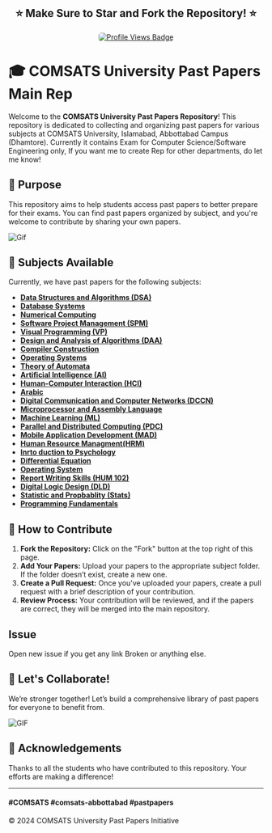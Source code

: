 
<h2 align="center">
  ⭐️ Make Sure to Star and Fork the Repository! ⭐️
</h2>
<p align="center">

  <a href="https://github.com/waleedsid/Github-profile-card">
    <img src="https://img.shields.io/badge/Repository%20Views-1.7k-blue" alt="Profile Views Badge" style="border-radius: 5px;"/>
  </a>
</p>

# 🎓 COMSATS University Past Papers Main Rep

Welcome to the **COMSATS University Past Papers Repository**! This repository is dedicated to collecting and organizing past papers for various subjects at COMSATS University, Islamabad, Abbottabad Campus (Dhamtore).
Currently it contains Exam for Computer Science/Software Engineering only, If you want me to create Rep for other departments, do let me know!



## 🌟 Purpose

This repository aims to help students access past papers to better prepare for their exams. You can find past papers organized by subject, and you're welcome to contribute by sharing your own papers.

![Gif](https://media.giphy.com/media/8p8E1sylIARDW/giphy.gif?cid=ecf05e47q94nsfm2cpgytarbzuj9c5ctye9iytui2rtw50zd&ep=v1_gifs_search&rid=giphy.gif&ct=g)

## 📂 Subjects Available

Currently, we have past papers for the following subjects:

- **[Data Structures and Algorithms (DSA)](https://github.com/waleedsid/COMSATS-University-Abbottabad-Past-Papers/blob/main/Past%20Papers/DSA.md)**
- **[Database Systems](https://github.com/waleedsid/COMSATS-University-Abbottabad-Past-Papers/blob/main/Past%20Papers/Database%20Systems)**
- **[Numerical Computing](https://github.com/waleedsid/COMSATS-University-Abbottabad-Past-Papers/blob/main/Past%20Papers/Numerical_Computing.md)**
- **[Software Project Management (SPM)](https://github.com/waleedsid/COMSATS-University-Abbottabad-Past-Papers/tree/main/Past%20Papers/Software%20Project%20Managment)**
- **[Visual Programming (VP)](https://github.com/waleedsid/COMSATS-University-Abbottabad-Past-Papers/tree/main/Past%20Papers/Visual%20Programming)**
- **[Design and Analysis of Algorithms (DAA)](https://github.com/waleedsid/COMSATS-University-Abbottabad-Past-Papers/tree/main/Past%20Papers/DAA)**
- **[Compiler Construction](https://github.com/waleedsid/COMSATS-University-Abbottabad-Past-Papers/blob/main/Past%20Papers/Compiler_Construction.md)**
- **[Operating Systems](https://github.com/waleedsid/COMSATS-University-Abbottabad-Past-Papers/blob/main/Past%20Papers/Operating_Systems.md)**
- **[Theory of Automata](https://github.com/waleedsid/COMSATS-University-Abbottabad-Past-Papers/tree/main/Past%20Papers/Theory%20of%20Automata)**
- **[Artificial Intelligence (AI)](https://github.com/waleedsid/COMSATS-University-Abbottabad-Past-Papers/blob/main/Past%20Papers/AI.md)**
- **[Human-Computer Interaction (HCI)](https://github.com/waleedsid/COMSATS-University-Abbottabad-Past-Papers/tree/main/Past%20Papers/HCI)**
- **[Arabic](https://github.com/waleedsid/COMSATS-University-Abbottabad-Past-Papers/tree/main/Past%20Papers/Arabic)**
- **[Digital Communication and Computer Networks (DCCN)](https://github.com/waleedsid/COMSATS-University-Abbottabad-Past-Papers/blob/main/Past%20Papers/DCCN)**
- **[Microprocessor and Assembly Language](https://github.com/waleedsid/COMSATS-University-Abbottabad-Past-Papers/blob/main/Past%20Papers/Microprocessor_and_Assembly_Language.md)**
- **[Machine Learning (ML)](https://github.com/waleedsid/COMSATS-University-Abbottabad-Past-Papers/tree/main/Past%20Papers/Machine%20Learning)**
- **[Parallel and Distributed Computing (PDC)](https://github.com/waleedsid/COMSATS-University-Abbottabad-Past-Papers/blob/main/Past%20Papers/PDC.md)**
- **[Mobile Application Development (MAD)](https://github.com/waleedsid/COMSATS-University-Abbottabad-Past-Papers/tree/main/Past%20Papers/Mobile%20Application%20Development)**
- **[Human Resource Managment(HRM)](https://github.com/waleedsid/COMSATS-University-Abbottabad-Past-Papers/tree/main/Past%20Papers/HRM)**
- **[Inrto duction to Psychology](https://github.com/waleedsid/COMSATS-University-Abbottabad-Past-Papers/tree/main/Past%20Papers/Introduction%20to%20Psychology)**
- **[Differential Equation](https://github.com/waleedsid/COMSATS-University-Abbottabad-Past-Papers/tree/main/Past%20Papers/Differential%20Equation)**
- **[Operating System](https://github.com/waleedsid/COMSATS-University-Abbottabad-Past-Papers/tree/main/Past%20Papers/Operating%20System)**
- **[Report Writing Skills (HUM 102)](https://github.com/waleedsid/COMSATS-University-Abbottabad-Past-Papers/tree/main/Past%20Papers/Report%20Writing%20Skills)**
- **[Digital Logic Design (DLD)](https://github.com/waleedsid/COMSATS-University-Abbottabad-Past-Papers/tree/main/Past%20Papers/Digital%20Logic%20Design)**
- **[Statistic and Propbablity (Stats)](https://github.com/waleedsid/COMSATS-University-Abbottabad-Past-Papers/tree/main/Past%20Papers/Stats)**
- **[Programming Fundamentals](https://github.com/waleedsid/COMSATS-University-Abbottabad-Past-Papers/tree/main/Past%20Papers/Programming%20Fundamentals)** 

## 🌈 How to Contribute

1. **Fork the Repository:** Click on the "Fork" button at the top right of this page.
2. **Add Your Papers:** Upload your papers to the appropriate subject folder. If the folder doesn’t exist, create a new one.
3. **Create a Pull Request:** Once you've uploaded your papers, create a pull request with a brief description of your contribution.
4. **Review Process:** Your contribution will be reviewed, and if the papers are correct, they will be merged into the main repository.

## Issue
Open new issue if you get any link Broken or anything else.

## 🎉 Let's Collaborate!

We’re stronger together! Let’s build a comprehensive library of past papers for everyone to benefit from.

![GIF](https://media.giphy.com/media/FRtBXn74pIKjTsXvMP/giphy.gif?cid=790b761161ssgrurt8uj3p5rv4xltqs8h8jjxoxa4dcf5vjn&ep=v1_gifs_search&rid=giphy.gif&ct=g)








## 📜 Acknowledgements

Thanks to all the students who have contributed to this repository. Your efforts are making a difference!

---
#### #COMSATS #comsats-abbottabad #pastpapers
© 2024 COMSATS University Past Papers Initiative
